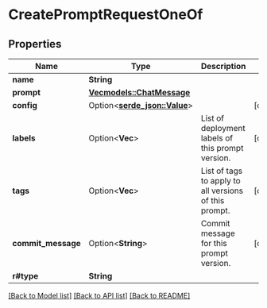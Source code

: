 # CreatePromptRequestOneOf

## Properties

Name | Type | Description | Notes
------------ | ------------- | ------------- | -------------
**name** | **String** |  | 
**prompt** | [**Vec<models::ChatMessage>**](ChatMessage.md) |  | 
**config** | Option<[**serde_json::Value**](.md)> |  | [optional]
**labels** | Option<**Vec<String>**> | List of deployment labels of this prompt version. | [optional]
**tags** | Option<**Vec<String>**> | List of tags to apply to all versions of this prompt. | [optional]
**commit_message** | Option<**String**> | Commit message for this prompt version. | [optional]
**r#type** | **String** |  | 

[[Back to Model list]](../README.md#documentation-for-models) [[Back to API list]](../README.md#documentation-for-api-endpoints) [[Back to README]](../README.md)


